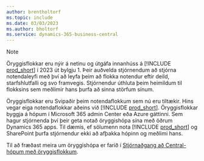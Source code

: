 ```yaml
---
author: brentholtorf
ms.topic: include
ms.date: 03/03/2023
ms.author: bholtorf
ms.service: dynamics-365-business-central
---
```


> [!NOTE]
> Öryggisflokkar eru nýir á netinu og útgáfa innanhúss á  [!INCLUDE [prod_short](prod_short.md)]  í 2023 út bylgju 1. Þeir auðvelda stjórnendum að stjórna notendaleyfi með því að leyfa þeim að flokka notendur eftir deild, starfshlutfalli og svo framvegis. Stjórnendur úthluta þeim heimildum til flokksins sem meðlimir hans þurfa að sinna störfum sínum.
>
> Öryggisflokkar eru Svipaðir þeim notendaflokkum sem nú eru tiltækir. Hins vegar eiga notendaflokkar aðeins við [!INCLUDE [prod_short](prod_short.md)]. Öryggisflokkar byggja á hópum í  Microsoft 365  admin Center eða Azure gáttinni. Sem hagur stjórnenda því þeir geta notað öryggishópa sína með öðrum Dynamics 365 apps. Til dæmis, ef sölumenn nota  [!INCLUDE [prod_short](prod_short.md)]  og  SharePoint þurfa stjórnendur ekki að afþakka hópinn og meðlimi hans.
>
> Til að fræðast meira um öryggishópa er farið í  [Stjórnaðgang að Central-hópum með öryggisflokkum](../ui-security-groups.md).